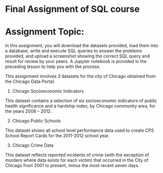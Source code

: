 # Final Assignment of SQL course

# Assignment Topic:
   In this assignment, you will download the datasets provided, load them into a database, write and execute SQL queries to answer the problems provided, and upload a screenshot showing the correct SQL query and result for review by your peers. A Jupyter notebook is provided in the preceding lesson to help you with the process.


   This assignment involves 3 datasets for the city of Chicago obtained from the Chicago Data Portal:


   1. Chicago Socioeconomic Indicators


   This dataset contains a selection of six socioeconomic indicators of public health significance and a hardship index, by Chicago community area, for the years 2008 – 2012.


   2. Chicago Public Schools


   This dataset shows all school level performance data used to create CPS School Report Cards for the 2011-2012 school year.


   3. Chicago Crime Data


   This dataset reflects reported incidents of crime (with the exception of murders where data exists for each victim) that occurred in the City of Chicago from 2001 to present, minus the most recent seven days.



 
